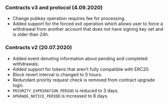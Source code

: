 ### Contracts v3 and protocol (4.09.2020)

- Change pubkey operation requires fee for processing.
- Added support for the forced exit operation which allows user to force a withdrawal from another account that does not
  have signing key set and is older than 24h.

### Contracts v2 (20.07.2020)

- Added event denoting information about pending and completed withdrawals.
- Added support for tokens that aren't fully compatible with ERC20.
- Block revert interval is changed to 0 hours.
- Redundant priority request check is removed from contract upgrade logic.
- `PRIORITY_EXPRIRATION_PERIOD` is reduced to 3 days.
- `UPGRADE_NOTICE_PERIOD` is increased to 8 days.

